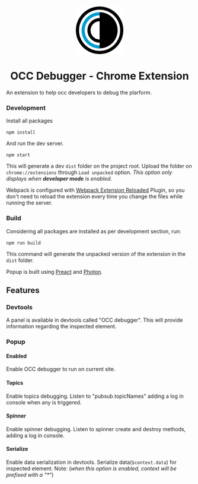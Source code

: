 <p align="center">
  <img src="https://raw.githubusercontent.com/williammustaffa/occ-debugger/master/src/assets/icons/icon128.png" />
</p>
<h1 align="center">OCC Debugger - Chrome Extension</h1>

An extension to help occ developers to debug the plarform.

### Development
Install all packages
```
npm install
```
And run the dev server.
```
npm start
```
This will generate a dev `dist` folder on the project root. Upload the folder on `chrome://extensions` through `Load unpacked` option. _This option only displays when **developer mode** is enabled_.
 

Webpack is configured with [Webpack Extension Reloaded](https://github.com/rubenspgcavalcante/webpack-extension-reloader) Plugin, so you don't need to reload the extension every time you change the files while running the server.


### Build
Considering all packages are installed as per development section, run:
```
npm run build
```
This command will generate the unpacked version of the extension in the `dist` folder.


Popup is built using [Preact](https://preactjs.com/) and [Photon](http://photonkit.com/).

## Features

### Devtools
A panel is available in devtools called "OCC debugger". This will provide information regarding the inspected element.

### Popup
#### Enabled 
Enable OCC debugger to run on current site.

#### Topics
Enable topics debugging. Listen to "pubsub.topicNames" adding a log in console when any is triggered.

#### Spinner
Enable spinner debugging. Listen to spinner create and destroy methods, adding a log in console.

#### Serialize
Enable data serialization in devtools. Serialize data(`$context.data`) for inspected element.
Note: (_when this option is enabled, context will be prefixed with a "*"_)
